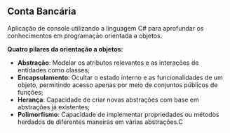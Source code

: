 ﻿## Conta Bancária
 Aplicação de console utilizando a linguagem C# para aprofundar os conhecimentos em programação orientada a objetos.
 
**Quatro pilares da orientação a objetos:**<br />
 - **Abstração**: Modelar os atributos relevantes e as interações de entidades como classes;<br />
 - **Encapsulamento**: Ocultar o estado interno e as funcionalidades de um objeto, permitindo acesso apenas por meio de conjuntos públicos de funções;<br />
 - **Herança**: Capacidade de criar novas abstrações com base em abstrações já existentes;<br />
 - **Polimorfismo**: Capacidade de implementar propriedades ou métodos herdados de diferentes maneiras em várias abstrações.C 
